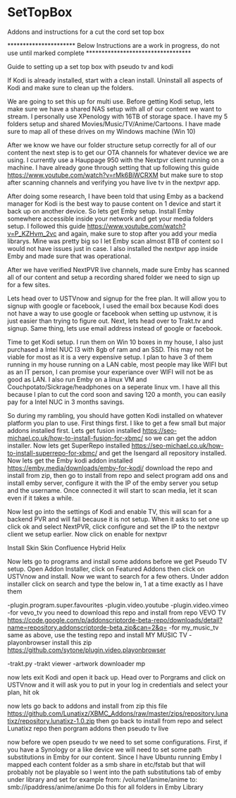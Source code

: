 # SetTopBox
Addons and instructions for a cut the cord set top box

********************** Below Instructions are a work in progress, do not use until marked complete **********************************

Guide to setting up a set top box with pseudo tv and kodi

If Kodi is already installed, start with a clean install.  Uninstall all aspects of Kodi and make sure to clean up the folders.  

We are going to set this up for multi use.
Before getting Kodi setup, lets make sure we have a shared NAS setup with all of our content we want to stream.  I personally use XPenology with 16TB of storage space.  I have my 5 folders setup and shared Movies/Music/TV/Anime/Cartoons.  I have made sure to map all of these drives on my Windows machine (Win 10)

After we know we have our folder structure setup correctly for all of our content the next step is to get our OTA channels for whatever device we are using.  I currently use a Hauppage 950 with the Nextpvr client running on a machine.  I have already gone through setting that up following this guide https://www.youtube.com/watch?v=rMk6BiWCRXM but make sure to stop after scanning channels and verifying you have live tv in the nextpvr app.

After doing some research, I have been told that using Emby as a backend manager for Kodi is the best way to pause content on 1 device and start it back up on another device.  So lets get Emby setup.  Install Emby somewhere accessible inside your network and get your media folders setup.
I followed this guide https://www.youtube.com/watch?v=P_KZHvm_2vc and again, make sure to stop after you add your media librarys.   Mine was pretty big so I let Emby scan almost 8TB of content so I would not have issues just in case.  I also installed the nextpvr app inside Emby and made sure that was operational.


After we have verified NextPVR live channels, made sure Emby has scanned all of our content and setup a recording shared folder we need to sign up for a few sites.

Lets head over to USTVnow and signup for the free plan.  It will allow you to signup with google or facebook, I used the email box because Kodi does not have a way to use google or facebook when setting up ustvnow, it is just easier than trying to figure out.  Next, lets head over to Trakt.tv and signup.  Same thing, lets use email address instead of google or facebook.

Time to get Kodi setup.  I run them on Win 10 boxes in my house, I also just purchased a Intel NUC I3 with 8gb of ram and an SSD.  This may not be viable for most as it is a very expensive setup.  I plan to have 3 of them running in my house running on a LAN cable, most people may like WIFI but as an IT person, I can promise your experiance over WIFI will not be as good as LAN.  I also run Emby on a linux VM and Couchpotato/Sickrage/headphones on a seperate linux vm.  I have all this because I plan to cut the cord soon and saving 120 a month, you can easily pay for a Intel NUC in 3 months savings.

So during my rambling, you should have gotten Kodi installed on whatever platform you plan to use.  First things first.  I like to get a few small but major addons installed first.  Lets get fusion installed https://seo-michael.co.uk/how-to-install-fusion-for-xbmc/ so we can get the addon installer.  Now lets get SuperRepo installed https://seo-michael.co.uk/how-to-install-superrepo-for-xbmc/ and get the Isengard all repository installed.  Now lets get the Emby kodi addon installed https://emby.media/downloads/emby-for-kodi/ download the repo and install from zip, then go to install from repo and select program add ons and install emby server, configure it with the IP of the emby server you setup and the username.  Once connected it will start to scan media, let it scan even if it takes a while.

Now lest go into the settings of Kodi and enable TV, this will scan for a backend PVR and will fail because it is not setup.  When it asks to set one up click ok and select NextPVR, click configure and set the IP to the nextpvr client we setup earlier.  Now click on enable for nextpvr

Install Skin Skin Confluence Hybrid Helix

Now lets go to programs and install some addons before we get Pseudo TV setup.
Open Addon Installer, click on Featured Addons then click on USTVnow and install.  Now we want to search for a few others.  Under addon installer click on search and type the below in, 1 at a time exactly as I have them

-plugin.program.super.favourites
-plugin.video.youtube
-plugin.video.vimeo
-for vevo_tv you need to download this repo and install from repo VEVO TV https://code.google.com/p/addonscriptorde-beta-repo/downloads/detail?name=repository.addonscriptorde-beta.zip&can=2&q=
-for my_music_tv same as above, use the testing repo and install MY MUSIC TV
-playonbrowser install this zip https://github.com/sytone/plugin.video.playonbrowser 


-trakt.py
-trakt viewer
-artwork downloader mp

now lets exit Kodi and open it back up.  Head over to Porgrams and click on USTVnow and it will ask you to put in your log in credentials and select your plan, hit ok

now lets go back to addons and install from zip this file https://github.com/Lunatixz/XBMC_Addons/raw/master/zips/repository.lunatixz/repository.lunatixz-1.0.zip then go back to install from repo and select Lunatixz repo then porgram addons then pseudo tv live

now before we open pseudo tv we need to set some configurations.  First, if you have a Synology or a like device we will need to set some path substitutions in Emby for our content.  Since I have Ubuntu running Emby I mapped each content folder as a smb share in etc/fstab but that will probably not be playable so I went into the path substitutions tab of emby under library and set for example from: /volume1/anime/anime to: smb://ipaddress/anime/anime  Do this for all folders in Emby Library

